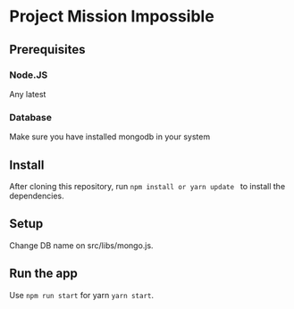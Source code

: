 # Project Mission Impossible

## Prerequisites

### Node.JS
  Any latest 


### Database

Make sure you have installed mongodb in your system 

## Install

After cloning this repository, run `npm install or yarn update ` to install the dependencies.

## Setup
Change DB name on src/libs/mongo.js.

## Run the app
Use `npm run start` for yarn `yarn start`.
